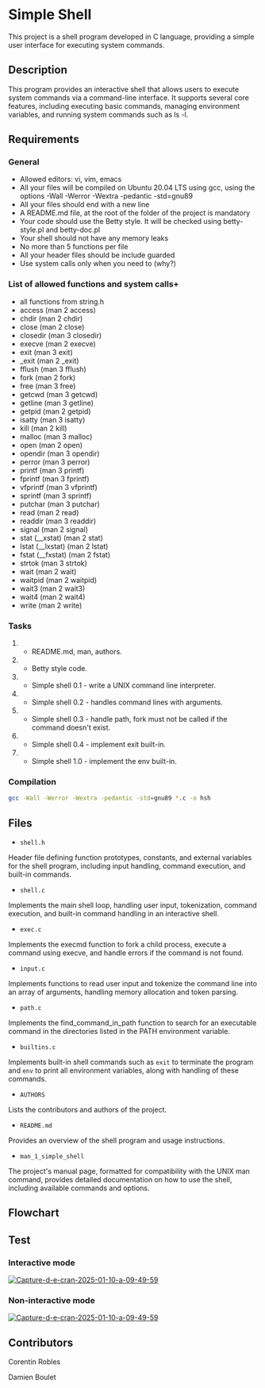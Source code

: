 # Simple Shell

This project is a shell program developed in C language, providing a simple user interface for executing system commands.

## Description

This program provides an interactive shell that allows users to execute system commands via a command-line interface. 
It supports several core features, including executing basic commands, managing environment variables, and running system commands such as ls -l.

## Requirements 

### General

* Allowed editors: vi, vim, emacs
* All your files will be compiled on Ubuntu 20.04 LTS using gcc, using the options -Wall -Werror -Wextra -pedantic -std=gnu89
* All your files should end with a new line
* A README.md file, at the root of the folder of the project is mandatory
* Your code should use the Betty style. It will be checked using betty-style.pl and betty-doc.pl
* Your shell should not have any memory leaks
* No more than 5 functions per file
* All your header files should be include guarded
* Use system calls only when you need to (why?)

### List of allowed functions and system calls+

* all functions from string.h
* access (man 2 access)
* chdir (man 2 chdir)
* close (man 2 close)
* closedir (man 3 closedir)
* execve (man 2 execve)
* exit (man 3 exit)
* _exit (man 2 _exit)
* fflush (man 3 fflush)
* fork (man 2 fork)
* free (man 3 free)
* getcwd (man 3 getcwd)
* getline (man 3 getline)
* getpid (man 2 getpid)
* isatty (man 3 isatty)
* kill (man 2 kill)
* malloc (man 3 malloc)
* open (man 2 open)
* opendir (man 3 opendir)
* perror (man 3 perror)
* printf (man 3 printf)
* fprintf (man 3 fprintf)
* vfprintf (man 3 vfprintf)
* sprintf (man 3 sprintf)
* putchar (man 3 putchar)
* read (man 2 read)
* readdir (man 3 readdir)
* signal (man 2 signal)
* stat (__xstat) (man 2 stat)
* lstat (__lxstat) (man 2 lstat)
* fstat (__fxstat) (man 2 fstat)
* strtok (man 3 strtok)
* wait (man 2 wait)
* waitpid (man 2 waitpid)
* wait3 (man 2 wait3)
* wait4 (man 2 wait4)
* write (man 2 write)

### Tasks

1. - README.md, man, authors.
2. - Betty style code.
3. - Simple shell 0.1 - write a UNIX command line interpreter.
4. - Simple shell 0.2 - handles command lines with arguments.
5. - Simple shell 0.3 - handle path, fork must not be called if the command doesn't exist.
6. - Simple shell 0.4 - implement exit built-in.
7. - Simple shell 1.0 - implement the env built-in.

### Compilation

```bash
gcc -Wall -Werror -Wextra -pedantic -std=gnu89 *.c -o hsh
```


## Files

* `shell.h` 

Header file defining function prototypes, constants, and external variables for the shell program, including input handling, command execution, and built-in commands.

* `shell.c`

Implements the main shell loop, handling user input, tokenization, command execution, and built-in command handling in an interactive shell.

* `exec.c`

Implements the execmd function to fork a child process, execute a command using execve, and handle errors if the command is not found.

* `input.c`

Implements functions to read user input and tokenize the command line into an array of arguments, handling memory allocation and token parsing.

* `path.c`

Implements the find_command_in_path function to search for an executable command in the directories listed in the PATH environment variable.

* `builtins.c`

Implements built-in shell commands such as `exit` to terminate the program and `env` to print all environment variables, along with handling of these commands.

* `AUTHORS`

Lists the contributors and authors of the project.

* `README.md`

Provides an overview of the shell program and usage instructions.

* `man_1_simple_shell`

The project's manual page, formatted for compatibility with the UNIX man command, provides detailed documentation on how to use the shell, including available commands and options.

## Flowchart

## Test

### Interactive mode

<a href="https://ibb.co/bd6gLdx"><img src="https://i.ibb.co/3hTyWhw/Capture-d-e-cran-2025-01-10-a-09-49-59.png" alt="Capture-d-e-cran-2025-01-10-a-09-49-59" border="0"></a>

### Non-interactive mode

<a href="https://ibb.co/bd6gLdx"><img src="https://i.ibb.co/3hTyWhw/Capture-d-e-cran-2025-01-10-a-09-49-59.png" alt="Capture-d-e-cran-2025-01-10-a-09-49-59" border="0"></a>

## Contributors

Corentin Robles

Damien Boulet
